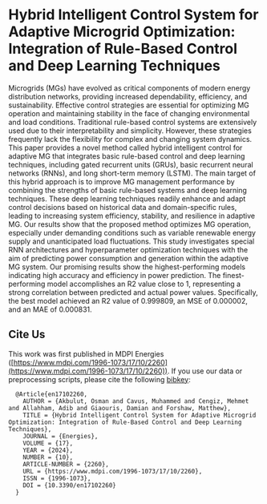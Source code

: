 # Hybrid Intelligent Control System for Adaptive Microgrid Optimization: Integration of Rule-Based Control and Deep Learning Techniques

Microgrids (MGs) have evolved as critical components of modern energy distribution networks, providing increased dependability, efficiency, and sustainability. Effective control strategies are essential for optimizing MG operation and maintaining stability in the face of changing environmental and load conditions. Traditional rule-based control systems are extensively used due to their interpretability and simplicity. However, these strategies frequently lack the flexibility for complex and changing system dynamics. This paper provides a novel method called hybrid intelligent control for adaptive MG that integrates basic rule-based control and deep learning techniques, including gated recurrent units (GRUs), basic recurrent neural networks (RNNs), and long short-term memory (LSTM). The main target of this hybrid approach is to improve MG management performance by combining the strengths of basic rule-based systems and deep learning techniques. These deep learning techniques readily enhance and adapt control decisions based on historical data and domain-specific rules, leading to increasing system efficiency, stability, and resilience in adaptive MG. Our results show that the proposed method optimizes MG operation, especially under demanding conditions such as variable renewable energy supply and unanticipated load fluctuations. This study investigates special RNN architectures and hyperparameter optimization techniques with the aim of predicting power consumption and generation within the adaptive MG system. Our promising results show the highest-performing models indicating high accuracy and efficiency in power prediction. The finest-performing model accomplishes an R2 value close to 1, representing a strong correlation between predicted and actual power values. Specifically, the best model achieved an R2 value of 0.999809, an MSE of 0.000002, and an MAE of 0.000831.

## Cite Us

This work was first published in MDPI Energies ([https://www.mdpi.com/1996-1073/17/10/2260](https://www.mdpi.com/1996-1073/17/10/2260)). If you use our data or preprocessing scripts, please cite the following [bibkey](CITE.md):

      @Article{en17102260,
        AUTHOR = {Akbulut, Osman and Cavus, Muhammed and Cengiz, Mehmet and Allahham, Adib and Giaouris, Damian and Forshaw, Matthew},
        TITLE = {Hybrid Intelligent Control System for Adaptive Microgrid Optimization: Integration of Rule-Based Control and Deep Learning Techniques},
        JOURNAL = {Energies},
        VOLUME = {17},
        YEAR = {2024},
        NUMBER = {10},
        ARTICLE-NUMBER = {2260},
        URL = {https://www.mdpi.com/1996-1073/17/10/2260},
        ISSN = {1996-1073},
        DOI = {10.3390/en17102260}
      }
